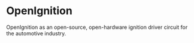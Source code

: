# OpenIgnition
OpenIgnition as an open-source, open-hardware ignition driver circuit for the automotive industry.
